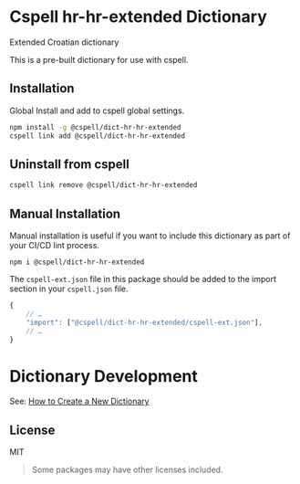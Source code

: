# Cspell hr-hr-extended Dictionary

Extended Croatian dictionary 

This is a pre-built dictionary for use with cspell.

## Installation

Global Install and add to cspell global settings.

```sh
npm install -g @cspell/dict-hr-hr-extended
cspell link add @cspell/dict-hr-hr-extended
```

## Uninstall from cspell

```sh
cspell link remove @cspell/dict-hr-hr-extended
```

## Manual Installation

Manual installation is useful if you want to include this dictionary as part of your CI/CD lint process.

```
npm i @cspell/dict-hr-hr-extended
```

The `cspell-ext.json` file in this package should be added to the import section in your `cspell.json` file.

```javascript
{
    // …
    "import": ["@cspell/dict-hr-hr-extended/cspell-ext.json"],
    // …
}
```

# Dictionary Development

See: [How to Create a New Dictionary](https://github.com/streetsidesoftware/cspell-dicts#how-to-create-a-new-dictionary)

## License

MIT

> Some packages may have other licenses included.
